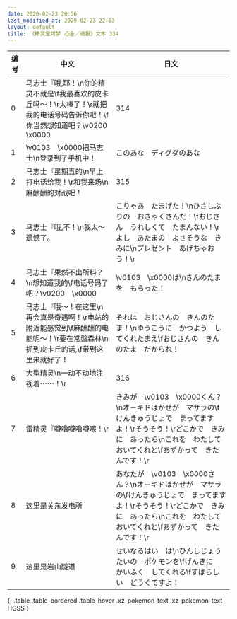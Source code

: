 ```yaml
---
date: 2020-02-23 20:56
last_modified_at: 2020-02-23 22:03
layout: default
title: 《精灵宝可梦 心金／魂银》文本 334
---
```

| 编号 | 中文 | 日文 |
| ---- | ---- | ---- |
| 0 | 马志士『哦,耶！\n你的精灵不就是\f我最喜欢的皮卡丘吗～！\r太棒了！\r就把我的电话号码告诉你吧！\f你当然想知道吧？\v0200　\x0000 | 314 |
| 1 | \v0103　\x0000把马志士\n登录到了手机中！ | このあな　ディグダのあな |
| 2 | 马志士『星期五的\n早上打电话给我！\r和我来场\n麻酬酬的对战吧！ | 315 |
| 3 | 马志士『哦,不！\n我太～遗憾了。 | こりゃあ　たまげた！\nひさしぶりの　おきゃくさんだ！\fおじさん　うれしくて　たまんない！\rよし　あたまの　よさそうな　きみに\nプレゼント　あげちゃおう！\r |
| 4 | 马志士『果然不出所料？\n想知道我的\f电话号码了吧？\v0200　\x0000 | \v0103　\x0000は\nきんのたま　を　もらった！ |
| 5 | 马志士『哦～！在这里\n再会真是奇遇啊！\r电站的附近能感觉到\f麻酬酬的电能呢～！\r要在常磐森林\n抓到皮卡丘的话,\f带到这里来就好了！ | それは　おじさんの　きんのたま！\nゆうこうに　かつよう　してくれたまえ\fおじさんの　きんのたま　だからね！ |
| 6 | 大型精灵\n一动不动地注视着⋯⋯！\r | 316 |
| 7 | 雷精灵『噼噜噼噜噼嚓！\r | きみが　\v0103　\x0000くん？\nオ－キドはかせが　マサラの\fけんきゅうじょで　まってますよ！\rそうそう！\rどこかで　きみに　あったら\nこれを　わたしておいてくれと\fあずかって　きたんです！\r |
| 8 | 这里是关东发电所 | あなたが　\v0103　\x0000さん？\nオ－キドはかせが　マサラの\fけんきゅうじょで　まってますよ！\rそうそう！\rどこかで　きみに　あったら\nこれを　わたしておいてくれと\fあずかって　きたんです！\r |
| 9 | 这里是岩山隧道 | せいなるはい　は\nひんしじょうたいの　ポケモンを\fげんきに　かいふく　してくれる\fすばらしい　どうぐですよ！ |
{: .table .table-bordered .table-hover .xz-pokemon-text .xz-pokemon-text-HGSS }